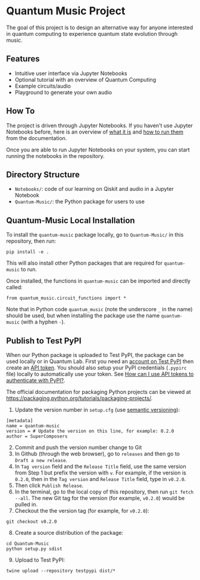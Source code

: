 # Quantum Music Project
The goal of this project is to design an alternative way for anyone interested in quantum computing to experience quantum state evolution through music.

## Features
- Intuitive user interface via Jupyter Notebooks
- Optional tutorial with an overview of Quantum Computing
- Example circuits/audio
- Playground to generate your own audio

## How To
The project is driven through Jupyter Notebooks. If you haven't use Jupyter Notebooks before, here is an overview of [what it is](https://jupyter-notebook-beginner-guide.readthedocs.io/en/latest/what_is_jupyter.html) and [how to run them](https://jupyter-notebook-beginner-guide.readthedocs.io/en/latest/execute.html) from the documentation.

Once you are able to run Jupyter Notebooks on your system, you can start running the notebooks in the repository.

## Directory Structure
* `Notebooks/`: code of our learning on Qiskit and audio in a Jupyter Notebook
* `Quantum-Music/`: the Python package for users to use

## Quantum-Music Local Installation
To install the `quantum-music` package locally, go to `Quantum-Music/` in this repository, then run:
```
pip install -e .
```
This will also install other Python packages that are required for `quantum-music` to run.

Once installed, the functions in `quantum-music` can be imported and directly called:
```
from quantum_music.circuit_functions import *
```

Note that in Python code `quantum_music` (note the underscore `_` in the name) should be used, but when installing the package use the name `quantum-music` (with a hyphen `-`).

## Publish to Test PyPI
When our Python package is uploaded to Test PyPI, the package can be used locally or in Quantum Lab. First you need an [account on Test PyPI](https://test.pypi.org/account/register/ ) then create an [API token](https://test.pypi.org/manage/account/#api-tokens). You should also setup your PyPI credentials (`.pypirc` file) locally to automatically use your token. See [How can I use API tokens to authenticate with PyPI?](https://test.pypi.org/help/#apitoken).


The official documentation for packaging Python projects can be viewed at https://packaging.python.org/tutorials/packaging-projects/.

1. Update the version number in `setup.cfg` (use [semantic versioning](https://semver.org/)):
```
[metadata]
name = quantum-music
version = # Update the version on this line, for example: 0.2.0
author = SuperComposers
```
2. Commit and push the version number change to Git
3. In Github (through the web browser), go to `releases` and then go to `Draft a new release`.
4. In `Tag version` field and the `Release Title` field, use the same version from Step 1 but prefix the version with `v`. For example, if the version is `0.2.0`, then in the `Tag version` and `Release Title` field, type in `v0.2.0`.
5. Then click `Publish Release`.
6. In the terminal, go to the local copy of this repository, then run `git fetch --all`. The new Git tag for the version (for example, `v0.2.0`) would be pulled in.
7. Checkout the the version tag (for example, for `v0.2.0`):
```
git checkout v0.2.0
```
8. Create a source distribution of the package:
```
cd Quantum-Music
python setup.py sdist
```
9. Upload to Test PyPI:
```
twine upload --repository testpypi dist/*
```
